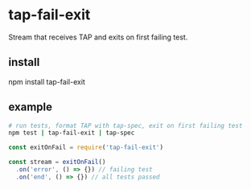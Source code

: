 # tap-fail-exit

Stream that receives TAP and exits on first failing test.

## install

npm install tap-fail-exit

## example

```sh
# run tests, format TAP with tap-spec, exit on first failing test
npm test | tap-fail-exit | tap-spec
```

```js
const exitOnFail = require('tap-fail-exit')

const stream = exitOnFail()
  .on('error', () => {}) // failing test
  .on('end', () => {}) // all tests passed
```
